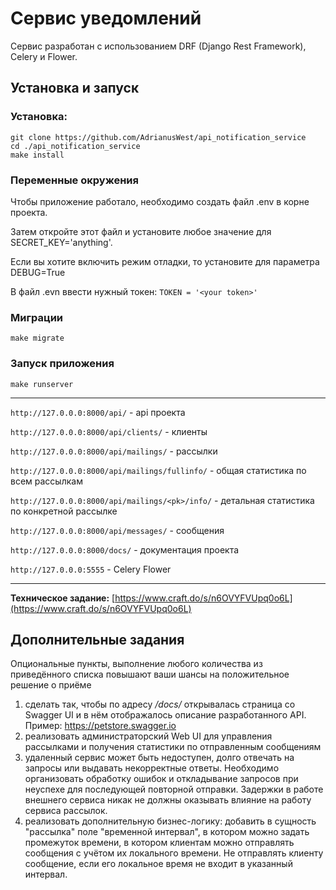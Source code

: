 # Сервис уведомлений

Сервис разработан с использованием DRF (Django Rest Framework), Celery и Flower.

## Установка и запуск

### Установка:
```
git clone https://github.com/AdrianusWest/api_notification_service
cd ./api_notification_service
make install
```

### Переменные окружения

Чтобы приложение работало, необходимо создать файл .env в корне проекта.

Затем откройте этот файл и установите любое значение для SECRET_KEY='anything'.

Если вы хотите включить режим отладки, то установите для параметра DEBUG=True

В файл .evn ввести нужный токен: ```TOKEN = '<your token>'```
 
### Миграции

```
make migrate
```

### Запуск приложения

```
make runserver
```

***
```http://127.0.0.0:8000/api/``` - api проекта

```http://127.0.0.0:8000/api/clients/``` - клиенты

```http://127.0.0.0:8000/api/mailings/``` - рассылки

```http://127.0.0.0:8000/api/mailings/fullinfo/``` - общая статистика по всем рассылкам

```http://127.0.0.0:8000/api/mailings/<pk>/info/``` - детальная статистика по конкретной рассылке

```http://127.0.0.0:8000/api/messages/``` - сообщения

```http://127.0.0.0:8000/docs/``` - документация проекта

```http://127.0.0.0:5555``` - Celery Flower

***

**Техническое задание:** 
[https://www.craft.do/s/n6OVYFVUpq0o6L](https://www.craft.do/s/n6OVYFVUpq0o6L)

## Дополнительные задания

<p>Опциональные пункты, выполнение любого количества из приведённого списка повышают ваши шансы на положительное решение о приёме</p>
<ol>
<li>сделать так, чтобы по адресу <i> /docs/ </i> открывалась страница со Swagger UI и в нём отображалось описание разработанного API. Пример: <a href="https://petstore.swagger.io" target="_blank">https://petstore.swagger.io</a></li>
<li>реализовать администраторский Web UI для управления рассылками и получения статистики по отправленным сообщениям</li>
<li>удаленный сервис может быть недоступен, долго отвечать на запросы или выдавать некорректные ответы. Необходимо организовать обработку ошибок и откладывание запросов при неуспехе для последующей повторной отправки. Задержки в работе внешнего сервиса никак не должны оказывать влияние на работу сервиса рассылок.</li>
<li>реализовать дополнительную бизнес-логику: добавить в сущность "рассылка" поле "временной интервал", в котором можно задать промежуток времени, в котором клиентам можно отправлять сообщения с учётом их локального времени. Не отправлять клиенту сообщение, если его локальное время не входит в указанный интервал.</li>
</ol>
